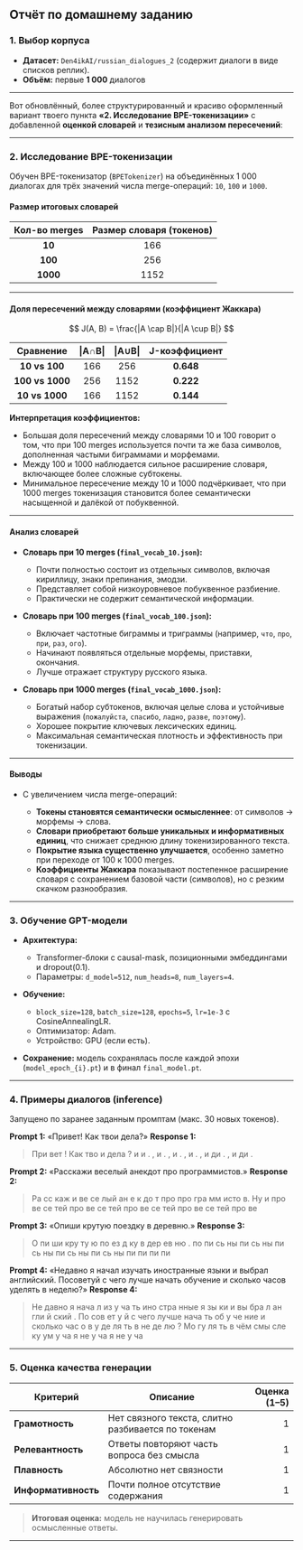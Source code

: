 ## Отчёт по домашнему заданию


### 1. Выбор корпуса

* **Датасет:** `Den4ikAI/russian_dialogues_2` (содержит диалоги в виде списков реплик).
* **Объём:** первые **1 000** диалогов

---

Вот обновлённый, более структурированный и красиво оформленный вариант твоего пункта **«2. Исследование BPE-токенизации»** с добавленной **оценкой словарей** и **тезисным анализом пересечений**:

---

### 2. Исследование BPE-токенизации

Обучен BPE-токенизатор (`BPETokenizer`) на объединённых 1 000 диалогах для трёх значений числа merge-операций: `10`, `100` и `1000`.

#### Размер итоговых словарей

| Кол-во merges | Размер словаря (токенов) |
| :-----------: | :----------------------: |
|     **10**    |            166           |
|    **100**    |            256           |
|    **1000**   |           1152           |

---

#### Доля пересечений между словарями (коэффициент Жаккара)

$$
J(A, B) = \frac{|A \cap B|}{|A \cup B|}
$$

|    Сравнение    | \|A∩B\| | \|A∪B\| | J-коэффициент |
| :-------------: | :-----: | :-----: | :-----------: |
|  **10 vs 100**  |   166   |   256   |   **0.648**   |
| **100 vs 1000** |   256   |   1152  |   **0.222**   |
|  **10 vs 1000** |   166   |   1152  |   **0.144**   |

**Интерпретация коэффициентов:**

* Большая доля пересечений между словарями 10 и 100 говорит о том, что при 100 merges используется почти та же база символов, дополненная частыми биграммами и морфемами.
* Между 100 и 1000 наблюдается сильное расширение словаря, включающее более сложные субтокены.
* Минимальное пересечение между 10 и 1000 подчёркивает, что при 1000 merges токенизация становится более семантически насыщенной и далёкой от побуквенной.

---

#### Анализ словарей

* **Словарь при 10 merges (`final_vocab_10.json`):**

  * Почти полностью состоит из отдельных символов, включая кириллицу, знаки препинания, эмодзи.
  * Представляет собой низкоуровневое побуквенное разбиение.
  * Практически не содержит семантической информации.

* **Словарь при 100 merges (`final_vocab_100.json`):**

  * Включает частотные биграммы и триграммы (например, `что`, `про`, `при`, `раз`, `ого`).
  * Начинают появляться отдельные морфемы, приставки, окончания.
  * Лучше отражает структуру русского языка.

* **Словарь при 1000 merges (`final_vocab_1000.json`):**

  * Богатый набор субтокенов, включая целые слова и устойчивые выражения (`пожалуйста`, `спасибо`, `ладно`, `разве`, `поэтому`).
  * Хорошее покрытие ключевых лексических единиц.
  * Максимальная семантическая плотность и эффективность при токенизации.

---

#### Выводы

* С увеличением числа merge-операций:

  * **Токены становятся семантически осмысленнее**: от символов → морфемы → слова.
  * **Словари приобретают больше уникальных и информативных единиц**, что снижает среднюю длину токенизированного текста.
  * **Покрытие языка существенно улучшается**, особенно заметно при переходе от 100 к 1000 merges.
  * **Коэффициенты Жаккара** показывают постепенное расширение словаря с сохранением базовой части (символов), но с резким скачком разнообразия.

---


### 3. Обучение GPT-модели

* **Архитектура:**

  * Transformer-блоки с causal-mask, позиционными эмбеддингами и dropout(0.1).
  * Параметры: `d_model=512`, `num_heads=8`, `num_layers=4`.
* **Обучение:**

  * `block_size=128`, `batch_size=128`, `epochs=5`, `lr=1e-3` с CosineAnnealingLR.
  * Оптимизатор: Adam.
  * Устройство: GPU (если есть).
* **Сохранение:** модель сохранялась после каждой эпохи (`model_epoch_{i}.pt`) и в финал `final_model.pt`.

---

### 4. Примеры диалогов (inference)

Запущено по заранее заданным промптам (макс. 30 новых токенов).

**Prompt 1:** «Привет! Как твои дела?»
**Response 1:**

> При вет ! Как тво и дела ? и и . , и . , и . , и . , и ди . , и ди .

**Prompt 2:** «Расскажи веселый анекдот про программистов.»
**Response 2:**

> Ра сс каж и ве се лый ан е к до т про про гра мм исто в. Ну и про ве се тей про ве се тей про ве се тей про ве се тей про ве

**Prompt 3:** «Опиши крутую поездку в деревню.»
**Response 3:**

> О пи ши кру ту ю по ез д ку в дер ев ню . по пи сь ны пи сь ны пи сь ны пи сь ны пи сь ны пи пи пи пи

**Prompt 4:**
«Недавно я начал изучать иностранные языки и выбрал английский. Посоветуй с чего лучше начать обучение и сколько часов уделять в неделю?»
**Response 4:**

> Не давно я нача л из у ча ть ино стра нные я зы ки и вы бра л ан гли й ский . По сов ет у й с чего лучше нача ть об у че ние и сколько час о в у де ля ть в не де лю ? Мо гу ля ть в чём смы сле ку ум у ча я не у ча я не у ча

---

### 5. Оценка качества генерации

| Критерий            | Описание                                           | Оценка (1–5) |
| ------------------- | -------------------------------------------------- | -----------: |
| **Грамотность**     | Нет связного текста, слитно разбивается по токенам |            1 |
| **Релевантность**   | Ответы повторяют часть вопроса без смысла          |            1 |
| **Плавность**       | Абсолютно нет связности                            |            1 |
| **Информативность** | Почти полное отсутствие содержания                 |            1 |

> **Итоговая оценка:** модель не научилась генерировать осмысленные ответы.
---
